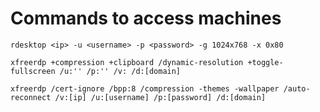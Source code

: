 # Commands to access machines

`rdesktop <ip> -u <username> -p <password> -g 1024x768 -x 0x80`

`xfreerdp +compression +clipboard /dynamic-resolution +toggle-fullscreen /u:'' /p:'' /v: /d:[domain]`

`xfreerdp /cert-ignore /bpp:8 /compression -themes -wallpaper /auto-reconnect /v:[ip] /u:[username] /p:[password] /d:[domain]`
